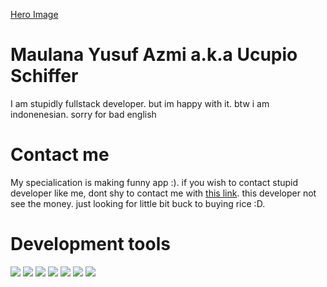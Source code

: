 [Hero Image](./asset/giphy%20by%20%40dommespace.gif)

# Maulana Yusuf Azmi a.k.a Ucupio Schiffer

I am stupidly fullstack developer. but im happy with it. btw i am indonenesian. sorry for bad english

# Contact me

My specialication is making funny app :). if you wish to contact stupid developer like me, dont shy to contact me with [this link](http://ucupio.dev). this developer not see the money. just looking for little bit buck to buying rice :D.

# Development tools

![](https://img.shields.io/badge/Code-React-informational?style=flat&logo=react&logoColor=white&color=4AB197)
![](https://img.shields.io/badge/Code-JavaScript-informational?style=flat&logo=JavaScript&logoColor=white&color=4AB197)
![](https://img.shields.io/badge/Code-TypeScript-informational?style=flat&logo=TypeScript&logoColor=white&color=4AB197)
![](https://img.shields.io/badge/Code-Java-informational?style=flat&logo=Java&logoColor=white&color=4AB197)
![](https://img.shields.io/badge/Code-SpringBoot-informational?style=flat&logo=Spring&logoColor=white&color=4AB197)
![](https://img.shields.io/badge/Code-MongoDB-informational?style=flat&logo=MongoDB&logoColor=white&color=4AB197)
![](https://img.shields.io/badge/Code-MySQL-informational?style=flat&logo=MySQL&logoColor=white&color=4AB197)

<!---
ucupio/ucupio is a ✨ special ✨ repository because its `README.md` (this file) appears on your GitHub profile.
You can click the Preview link to take a look at your changes.
--->
